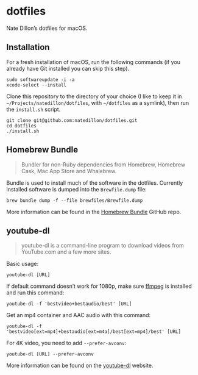 # dotfiles

Nate Dillon’s dotfiles for macOS.

## Installation

For a fresh installation of macOS, run the following commands (if you already have Git installed you can skip this step).

```
sudo softwareupdate -i -a
xcode-select --install
```

Clone this repository to the directory of your choice (I like to keep it in `~/Projects/natedillon/dotfiles`, with `~/dotfiles` as a symlink), then run the `install.sh` script.

```
git clone git@github.com:natedillon/dotfiles.git
cd dotfiles
./install.sh
```

## Homebrew Bundle

> Bundler for non-Ruby dependencies from Homebrew, Homebrew Cask, Mac App Store and Whalebrew.

Bundle is used to install much of the software in the dotfiles. Currently installed software is dumped into the `Brewfile.dump` file:

```
brew bundle dump -f --file brewfiles/Brewfile.dump
```

More information can be found in the [Homebrew Bundle](https://github.com/Homebrew/homebrew-bundle) GitHub repo.

## youtube-dl

> youtube-dl is a command-line program to download videos from YouTube.com and a few more sites.

Basic usage:

```
youtube-dl [URL]
```

If default command doesn’t work for 1080p, make sure [ffmpeg](https://ffmpeg.org/) is installed and run this command:

```
youtube-dl -f 'bestvideo+bestaudio/best' [URL]
```

Get an mp4 container and AAC audio with this command:

```
youtube-dl -f 'bestvideo[ext=mp4]+bestaudio[ext=m4a]/best[ext=mp4]/best' [URL]
```

For 4K video, you need to add `--prefer-avconv`:

```
youtube-dl [URL] --prefer-avconv
```

More information can be found on the [youtube-dl](https://ytdl-org.github.io/youtube-dl/) website.
